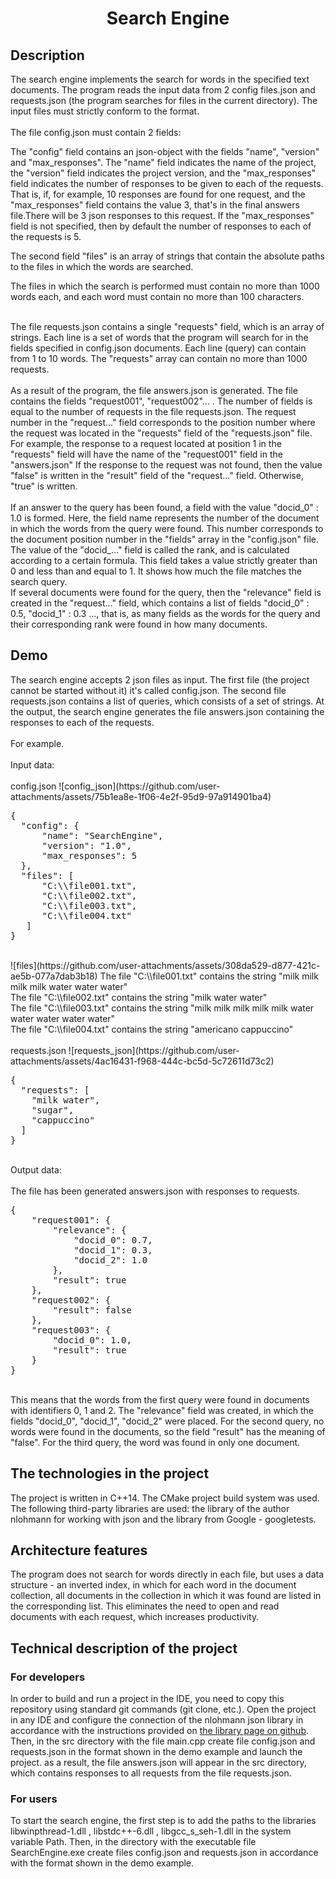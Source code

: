 <h1 align="center">Search Engine</h1>
<h2>Description</h2>
The search engine implements the search for words in the specified text documents.
The program reads the input data from 2 config files.json and requests.json (the program searches for files in the current directory). The input files must strictly conform to the format.
<dev>
<br>
<br>
The file config.json must contain 2 fields:
<p>
The "config" field contains an json-object with the fields "name", "version" and "max_responses". The "name" field indicates the name of the project, the "version" field indicates the project version, and the "max_responses" field indicates the number of responses to be given to each of the requests. That is, if, for example, 10 responses are found for one request, and the "max_responses" field contains the value 3, that's in the final answers file.There will be 3 json responses to this request. If the "max_responses" field is not specified, then by default the number of responses to each of the requests is 5.
</p>
<p>
The second field "files" is an array of strings that contain the absolute paths to the files in which the words are searched.
</p>
<p>
The files in which the search is performed must contain no more than 1000 words each, and each word must contain no more than 100 characters.
</p>
<br>
The file requests.json contains a single "requests" field, which is an array of strings. Each line is a set of words that the program will search for in the fields specified in config.json documents. Each line (query) can contain from 1 to 10 words. The "requests" array can contain no more than 1000 requests.
<br>
<br>
As a result of the program, the file answers.json is generated. The file contains the fields "request001", "request002"... . The number of fields is equal to the number of requests in the file requests.json. The request number in the "request..." field corresponds to the position number where the request was located in the "requests" field of the "requests.json" file. For example, the response to a request located at position 1 in the "requests" field will have the name of the "request001" field in the "answers.json"
If the response to the request was not found, then the value "false" is written in the "result" field of the "request..." field. Otherwise, "true" is written.
<br>
<br>
If an answer to the query has been found, a field with the value "docid_0" : 1.0 is formed. Here, the field name represents the number of the document in which the words from the query were found. This number corresponds to the document position number in the "fields" array in the "config.json" file. The value of the "docid_..." field is called the rank, and is calculated according to a certain formula. This field takes a value strictly greater than 0 and less than and equal to 1. It shows how much the file matches the search query.
<br>
If several documents were found for the query, then the "relevance" field is created in the "request..." field, which contains a list of fields "docid_0" : 0.5, "docid_1" : 0.3 ..., that is, as many fields as the words for the query and their corresponding rank were found in how many documents.
</dev>
<h2>Demo</h2>
The search engine accepts 2 json files as input. The first file (the project cannot be started without it) it's called config.json. The second file requests.json contains a list of queries, which consists of a set of strings. At the output, the search engine generates the file answers.json containing the responses to each of the requests.

<dev>
<br>
<br>
For example.
<br>
<br>
Input data:
<br>
<br>
config.json
![config_json](https://github.com/user-attachments/assets/75b1ea8e-1f06-4e2f-95d9-97a914901ba4)
<pre>
{
  "config": {
      "name": "SearchEngine",
      "version": "1.0",
      "max_responses": 5
  },
  "files": [
      "C:\\file001.txt",
      "C:\\file002.txt",
      "C:\\file003.txt",
      "C:\\file004.txt"
   ]
}
</pre>
<br>
![files](https://github.com/user-attachments/assets/308da529-d877-421c-ae5b-077a7dab3b18)
The file "C:\\file001.txt" contains the string "milk milk milk milk water water water"
<br>
The file "C:\\file002.txt" contains the string "milk water water"
<br>
The file "C:\\file003.txt" contains the string "milk milk milk milk milk water water water water water"
<br>
The file "C:\\file004.txt" contains the string "americano cappuccino"
<br>
<br>
requests.json
![requests_json](https://github.com/user-attachments/assets/4ac16431-f968-444c-bc5d-5c72611d73c2)
<pre>
{
  "requests": [
    "milk water", 
    "sugar",
    "cappuccino"
  ]
}
</pre>
</dev>
<br>
Output data:
<br>
<br>
The file has been generated answers.json with responses to requests.
<pre>
{
    "request001": {
        "relevance": {
            "docid_0": 0.7,
            "docid_1": 0.3,
            "docid_2": 1.0
        },
        "result": true
    },
    "request002": {
        "result": false
    },
    "request003": {
        "docid_0": 1.0,
        "result": true
    }
}
</pre>
<br>
This means that the words from the first query were found in documents with identifiers 0, 1 and 2. The "relevance" field was created, in which the fields "docid_0", "docid_1", "docid_2" were placed. For the second query, no words were found in the documents, so the field "result" has the meaning of "false". For the third query, the word was found in only one document.
<h2>The technologies in the project</h2>
The project is written in C++14. The CMake project build system was used. The following third-party libraries are used: the library of the author nlohmann for working with json and the library from Google - googletests.
<h2>Architecture features</h2>
The program does not search for words directly in each file, but uses a data structure - an inverted index, in which for each word in the document collection, all documents in the collection in which it was found are listed in the corresponding list. This eliminates the need to open and read documents with each request, which increases productivity.
<h2>Technical description of the project</h2>
<h3>For developers</h3>
In order to build and run a project in the IDE, you need to copy this repository using standard git commands (git clone, etc.). Open the project in any IDE and configure the connection of the nlohmann json library in accordance with the instructions provided on <a href="https://github.com/nlohmann/json?ysclid=m6qb5f5krf698243886">the library page on github</a>.
Then, in the src directory with the file main.cpp create file config.json and requests.json in the format shown in the demo example 
and launch the project. 
as a result, the file answers.json will appear in the src directory, which contains responses to all requests from the file requests.json.
<h3>For users</h3>
To start the search engine, the first step is to add the paths to the libraries libwinpthread-1.dll , libstdc++-6.dll , libgcc_s_seh-1.dll in the system variable Path. Then, in the directory with the executable file SearchEngine.exe create files config.json and requests.json in accordance with the format shown in the demo example.

